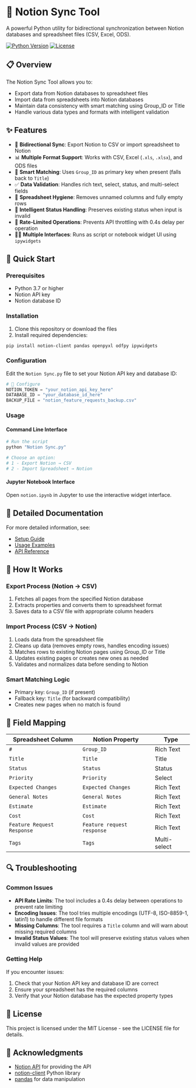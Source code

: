 # 🔄 Notion Sync Tool

A powerful Python utility for bidirectional synchronization between Notion databases and spreadsheet files (CSV, Excel, ODS).

[![Python Version](https://img.shields.io/badge/python-3.7%2B-blue)](https://www.python.org/downloads/)
[![License](https://img.shields.io/badge/license-MIT-green)](LICENSE)

## 📋 Overview

The Notion Sync Tool allows you to:
- Export data from Notion databases to spreadsheet files
- Import data from spreadsheets into Notion databases
- Maintain data consistency with smart matching using Group_ID or Title
- Handle various data types and formats with intelligent validation

## ✨ Features

- 🔁 **Bidirectional Sync**: Export Notion to CSV or import spreadsheet to Notion
- 📊 **Multiple Format Support**: Works with CSV, Excel (`.xls`, `.xlsx`), and ODS files
- 🔑 **Smart Matching**: Uses `Group_ID` as primary key when present (falls back to `Title`)
- ✅ **Data Validation**: Handles rich text, select, status, and multi-select fields
- 🧼 **Spreadsheet Hygiene**: Removes unnamed columns and fully empty rows
- 🧠 **Intelligent Status Handling**: Preserves existing status when input is invalid
- 🧪 **Rate-Limited Operations**: Prevents API throttling with 0.4s delay per operation
- 🧑‍💻 **Multiple Interfaces**: Runs as script or notebook widget UI using `ipywidgets`

## 🚀 Quick Start

### Prerequisites

- Python 3.7 or higher
- Notion API key
- Notion database ID

### Installation

1. Clone this repository or download the files
2. Install required dependencies:

```bash
pip install notion-client pandas openpyxl odfpy ipywidgets
```

### Configuration

Edit the `Notion Sync.py` file to set your Notion API key and database ID:

```python
# 🔐 Configure
NOTION_TOKEN = "your_notion_api_key_here"
DATABASE_ID = "your_database_id_here"
BACKUP_FILE = "notion_feature_requests_backup.csv"
```

### Usage

#### Command Line Interface

```bash
# Run the script
python "Notion Sync.py"

# Choose an option:
# 1 - Export Notion → CSV
# 2 - Import Spreadsheet → Notion
```

#### Jupyter Notebook Interface

Open `notion.ipynb` in Jupyter to use the interactive widget interface.

## 📝 Detailed Documentation

For more detailed information, see:
- [Setup Guide](notion%20sync.md#setup)
- [Usage Examples](notion%20sync.md#examples)
- [API Reference](notion%20sync.md#api)

## 🔧 How It Works

### Export Process (Notion → CSV)
1. Fetches all pages from the specified Notion database
2. Extracts properties and converts them to spreadsheet format
3. Saves data to a CSV file with appropriate column headers

### Import Process (CSV → Notion)
1. Loads data from the spreadsheet file
2. Cleans up data (removes empty rows, handles encoding issues)
3. Matches rows to existing Notion pages using Group_ID or Title
4. Updates existing pages or creates new ones as needed
5. Validates and normalizes data before sending to Notion

### Smart Matching Logic
- Primary key: `Group_ID` (if present)
- Fallback key: `Title` (for backward compatibility)
- Creates new pages when no match is found

## 🧩 Field Mapping

| Spreadsheet Column | Notion Property | Type |
|-------------------|-----------------|------|
| `#` | `Group_ID` | Rich Text |
| `Title` | `Title` | Title |
| `Status` | `Status` | Status |
| `Priority` | `Priority` | Select |
| `Expected Changes` | `Expected Changes` | Rich Text |
| `General Notes` | `General Notes` | Rich Text |
| `Estimate` | `Estimate` | Rich Text |
| `Cost` | `Cost` | Rich Text |
| `Feature Request Response` | `Feature request response` | Rich Text |
| `Tags` | `Tags` | Multi-select |

## 🔍 Troubleshooting

### Common Issues

- **API Rate Limits**: The tool includes a 0.4s delay between operations to prevent rate limiting
- **Encoding Issues**: The tool tries multiple encodings (UTF-8, ISO-8859-1, latin1) to handle different file formats
- **Missing Columns**: The tool requires a `Title` column and will warn about missing required columns
- **Invalid Status Values**: The tool will preserve existing status values when invalid values are provided

### Getting Help

If you encounter issues:
1. Check that your Notion API key and database ID are correct
2. Ensure your spreadsheet has the required columns
3. Verify that your Notion database has the expected property types

## 📄 License

This project is licensed under the MIT License - see the LICENSE file for details.

## 🙏 Acknowledgments

- [Notion API](https://developers.notion.com/) for providing the API
- [notion-client](https://github.com/ramnes/notion-sdk-py) Python library
- [pandas](https://pandas.pydata.org/) for data manipulation